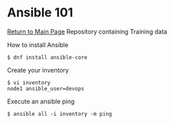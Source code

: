# Ansible 101
[Return to Main Page](https://github.com/lucas-benedito/training)
Repository containing Training data

How to install Ansible
```
$ dnf install ansible-core
```

Create your inventory
```
$ vi inventory
node1 ansible_user=devops
```

Execute an ansible ping
```
$ ansible all -i inventory -m ping
```